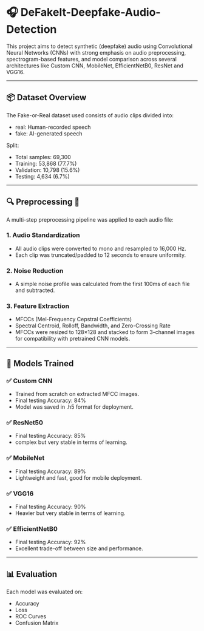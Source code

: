 # 🎧 DeFakeIt-Deepfake-Audio-Detection

This project aims to detect synthetic (deepfake) audio using Convolutional Neural Networks (CNNs) with strong emphasis on audio preprocessing, spectrogram-based features, and model comparison across several architectures like Custom CNN, MobileNet, EfficientNetB0, ResNet and VGG16.

---

## 📦 Dataset Overview

The Fake-or-Real dataset used consists of audio clips divided into:

- real: Human-recorded speech
- fake: AI-generated speech

Split:
- Total samples: 69,300
- Training: 53,868 (77.7%)
- Validation: 10,798 (15.6%)
- Testing: 4,634 (6.7%)

---

## 🔍 Preprocessing 🔧

A multi-step preprocessing pipeline was applied to each audio file:

### 1. Audio Standardization
- All audio clips were converted to mono and resampled to 16,000 Hz.
- Each clip was truncated/padded to 12 seconds to ensure uniformity.

### 2. Noise Reduction
- A simple noise profile was calculated from the first 100ms of each file and subtracted.

### 3. Feature Extraction
- MFCCs (Mel-Frequency Cepstral Coefficients)
- Spectral Centroid, Rolloff, Bandwidth, and Zero-Crossing Rate
- MFCCs were resized to 128×128 and stacked to form 3-channel images for compatibility with pretrained CNN models.

---

## 🧠 Models Trained

### ✅ Custom CNN
- Trained from scratch on extracted MFCC images.
- Final testing Accuracy: 84%
- Model was saved in .h5 format for deployment.

### ✅ ResNet50
- Final testing Accuracy: 85%
- complex but very stable in terms of learning.
  
### ✅ MobileNet
- Final testing Accuracy: 89%
- Lightweight and fast, good for mobile deployment.

### ✅ VGG16
- Final testing Accuracy: 90%
- Heavier but very stable in terms of learning.
  
### ✅ EfficientNetB0
- Final testing Accuracy: 92%
- Excellent trade-off between size and performance.


---

## 📊 Evaluation

Each model was evaluated on:

- Accuracy
- Loss
- ROC Curves
- Confusion Matrix

